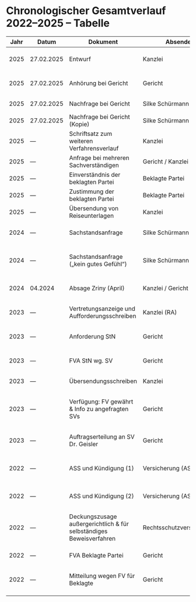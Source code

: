 # Chronologischer Gesamtverlauf 2022–2025 – Tabelle

| Jahr | Datum      | Dokument | Absender | Empfänger | Inhalt | Link |
|------|------------|----------|----------|-----------|--------|------|
| 2025 | 27.02.2025 | Entwurf | Kanzlei | Gericht | Vorläufiges Schreiben zur Vorbereitung des weiteren Verfahrens | [PDF](../verfahren/25_02_27_entwurf.pdf) |
| 2025 | 27.02.2025 | Anhörung bei Gericht | Gericht | Parteien | Protokoll / Vorbereitung zur Anhörung am 27.02.2025 | [PDF](../verfahren/anhoerung_gericht_2025_02_27.pdf) |
| 2025 | 27.02.2025 | Nachfrage bei Gericht | Silke Schürmann | Gericht | Nachfrage zum Stand des Verfahrens | [PDF](../verfahren/25_02_27_Nachfrage%20bei%20Gericht.pdf) |
| 2025 | 27.02.2025 | Nachfrage bei Gericht (Kopie) | Silke Schürmann | Gericht | Zweite Fassung / Kopie der Nachfrage | [PDF](../verfahren/25_02_27_Nachfrage%20bei%20Gericht%20-%20Kopie.pdf) |
| 2025 | — | Schriftsatz zum weiteren Verfahrensverlauf | Kanzlei | Gericht | Darstellung des aktuellen Stands und geplantes weiteres Vorgehen | [PDF](../verfahren/schrift_verfahrensverlauf.pdf) |
| 2025 | — | Anfrage bei mehreren Sachverständigen | Gericht / Kanzlei | Sachverständige | Anfrage zur Übernahme des Gutachtens | [PDF](../verfahren/anfrage_svs.pdf) |
| 2025 | — | Einverständnis der beklagten Partei | Beklagte Partei | Gericht | Einverständniserklärung im laufenden Verfahren | [PDF](../verfahren/bekl_einverstaendnis.pdf) |
| 2025 | — | Zustimmung der beklagten Partei | Beklagte Partei | Gericht | Schriftliche Zustimmung im Verfahren | [PDF](../verfahren/bekl_zustimmung.pdf) |
| 2025 | — | Übersendung von Reiseunterlagen | Kanzlei | Gericht / Gegenseite | Übersendung von Reise- und Terminunterlagen | [PDF](../verfahren/reiseunterlagen.pdf) |
| 2024 | — | Sachstandsanfrage | Silke Schürmann | Gericht | Anfrage zum Stand des Verfahrens, von Gericht freigegeben | [PDF](../verfahren/20252107_Sachstandsanfrage_freigegeben.pdf) |
| 2024 | — | Sachstandsanfrage („kein gutes Gefühl“) | Silke Schürmann | Gericht | Nachfrage zum Verfahrensstand mit kritischem Hinweis („kein gutes Gefühl“) | [PDF](../verfahren/20253007_Sachstandsanfrage_kein%20gutes%20Gefühl%20freigegeben.pdf) |
| 2024 | 04.2024 | Absage Zriny (April) | Kanzlei / Gericht | Silke Schürmann | Absage eines geplanten Termins durch Zriny (April 2024) | [PDF](../verfahren/Absage%20Zriny%20im%20April.pdf) |
| 2023 | — | Vertretungsanzeige und Aufforderungsschreiben | Kanzlei (RA) | Gericht | Anzeige der anwaltlichen Vertretung + Aufforderungsschreiben | [PDF](../verfahren/1000254528_1_Vertretungsanzeige%20und%20Aufforderungsschreiben.pdf) |
| 2023 | — | Anforderung StN | Gericht | Silke Schürmann / Kanzlei | Aufforderung zur Abgabe einer Stellungnahme (StN) | [PDF](../verfahren/1000396806_1_Anforderung%20StN.pdf) |
| 2023 | — | FVA StN wg. SV | Gericht | Parteien | Verfügung/Stellungnahme im Zusammenhang mit Sachverständigen | [PDF](../verfahren/10003997337_1_FVA%20StN%20wg.%20SV.pdf) |
| 2023 | — | Übersendungsschreiben | Kanzlei | Gericht | Übersendung von Unterlagen an das Gericht | [PDF](../verfahren/10004018210_1_Übersendungsschreiben.pdf) |
| 2023 | — | Verfügung: FV gewährt & Info zu angefragten SVs | Gericht | Parteien | Verfügung – Fristverlängerung (FV) gewährt, Informationen zu angefragten Sachverständigen | [PDF](../verfahren/10004018213_1_Verfügung%20FV%20gewährt%20und%20Info%20angefragte%20SVs.pdf) |
| 2023 | — | Auftragserteilung an SV Dr. Geisler | Gericht | Dr. Anja Geisler (SV) | Offizielle Auftragserteilung an die Sachverständige | [PDF](../verfahren/10004093154_1_Auftragserteilung%20an%20SV%20Dr.%20Geisler.pdf) |
| 2022 | — | ASS und Kündigung (1) | Versicherung (ASS) | Silke Schürmann | Erstes Kündigungsschreiben mit Hinweis auf Beendigung Versicherungsschutz | [PDF](../verfahren/10002208423_1_ASS%20und%20Kündigung.pdf) |
| 2022 | — | ASS und Kündigung (2) | Versicherung (ASS) | Silke Schürmann | Zweite Fassung des Kündigungsschreibens (korrigiert) | [PDF](../verfahren/10002208423_1_ASS%20und%20Kündigung%20(2).pdf) |
| 2022 | — | Deckungszusage außergerichtlich & für selbständiges Beweisverfahren | Rechtsschutzversicherung | Silke Schürmann | Deckungszusage für außergerichtliches Vorgehen und das selbständige Beweisverfahren | [PDF](../verfahren/1000228941_2_Deckungszusage%20außergerichtlich%20und%20für%20selbständiges%20Beweisverfahren.pdf) |
| 2022 | — | FVA Beklagte Partei | Gericht | Beklagte Partei | Verfügung im Verfahren gegen die Beklagte Partei | [PDF](../verfahren/10002475062_1_FVA%20Bekl..pdf) |
| 2022 | — | Mitteilung wegen FV für Beklagte | Gericht | Beklagte Partei | Mitteilung im Zusammenhang mit Fristverlängerung / Verfügung | [PDF](../verfahren/10002475068_1_Mitt.%20wg.%20FV%20für%20Bekl..pdf) |
